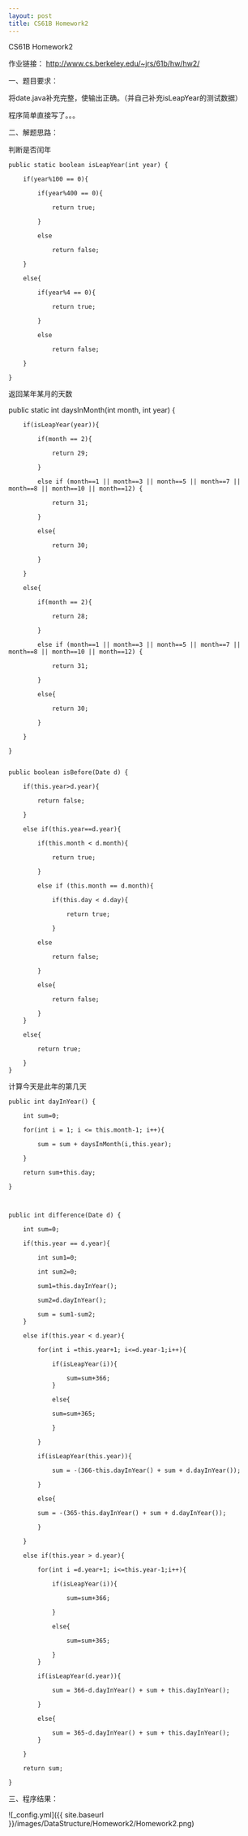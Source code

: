 ```yaml
---
layout: post
title: CS61B Homework2
---
```


CS61B Homework2




作业链接：
http://www.cs.berkeley.edu/~jrs/61b/hw/hw2/




一、题目要求：


将date.java补充完整，使输出正确。（并自己补充isLeapYear的测试数据）

程序简单直接写了。。。



二、解题思路：

判断是否闰年

	
    public static boolean isLeapYear(int year) {
    	
    	if(year%100 == 0){

    		if(year%400 == 0){

        		return true;

      		}

      		else

        		return false;

    	}

    	else{

    		if(year%4 == 0){

        		return true;

      		}

      		else

        		return false;

    	}

  	}



返回某年某月的天数
 

  public static int daysInMonth(int month, int year) {
    
    	if(isLeapYear(year)){

      		if(month == 2){

        		return 29;

     		}

      		else if (month==1 || month==3 || month==5 || month==7 || month==8 || month==10 || month==12) {

        		return 31;

      		}

      		else{

        		return 30;

      		}

    	}

    	else{

     		if(month == 2){

        		return 28;

      		}

      		else if (month==1 || month==3 || month==5 || month==7 || month==8 || month==10 || month==12) {

        		return 31;

      		}

      		else{

        		return 30;

      		}

    	}

  	}


  	public boolean isBefore(Date d) {
   
    	if(this.year>d.year){

      		return false;

    	}

    	else if(this.year==d.year){

      		if(this.month < d.month){

        		return true;

      		}

      		else if (this.month == d.month){

        		if(this.day < d.day){

          			return true;

        		}

        	else

          		return false;

      		}

      		else{

        		return false;

      		}
   		}

    	else{

     		return true;

    	}
  	}


计算今天是此年的第几天


  	public int dayInYear() {
   
    	int sum=0;

    	for(int i = 1; i <= this.month-1; i++){

      		sum = sum + daysInMonth(i,this.year);

    	}

    	return sum+this.day;
   
  	}



  	public int difference(Date d) {
    
    	int sum=0;

    	if(this.year == d.year){

    		int sum1=0;

       		int sum2=0;
        
    		sum1=this.dayInYear();

    		sum2=d.dayInYear();

    		sum = sum1-sum2;
    	}

    	else if(this.year < d.year){
    	
    		for(int i =this.year+1; i<=d.year-1;i++){

    			if(isLeapYear(i)){

    				sum=sum+366;
    			}

    			else{

    			sum=sum+365;

    			}

    		}

    		if(isLeapYear(this.year)){

    			sum = -(366-this.dayInYear() + sum + d.dayInYear());

    		}

    		else{

    		sum = -(365-this.dayInYear() + sum + d.dayInYear());

    		}
    	
    	}

   		else if(this.year > d.year){
    	
    		for(int i =d.year+1; i<=this.year-1;i++){

    			if(isLeapYear(i)){

    				sum=sum+366;

    			}

    			else{

    				sum=sum+365;

    			}
    		}

    		if(isLeapYear(d.year)){

    			sum = 366-d.dayInYear() + sum + this.dayInYear();

    		}

    		else{

    			sum = 365-d.dayInYear() + sum + this.dayInYear();
    		}
    	
    	}

    	return sum;

  	}




三、程序结果：



![_config.yml]({{ site.baseurl }}/images/DataStructure/Homework2/Homework2.png)
